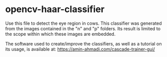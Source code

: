 # opencv-haar-classifier
Use this file to detect the eye region in cows. This classifier was generated from the images contained in the "n" and "p" folders. Its result is limited to the scope within which these images are embedded.

The software used to create/improve the classifiers, as well as a tutorial on its usage, is available at: https://amin-ahmadi.com/cascade-trainer-gui/

